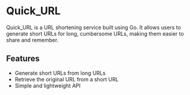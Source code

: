 # Quick_URL

Quick_URL is a URL shortening service built using Go. It allows users to generate short URLs for long, cumbersome URLs, making them easier to share and remember.

## Features

- Generate short URLs from long URLs
- Retrieve the original URL from a short URL
- Simple and lightweight API
